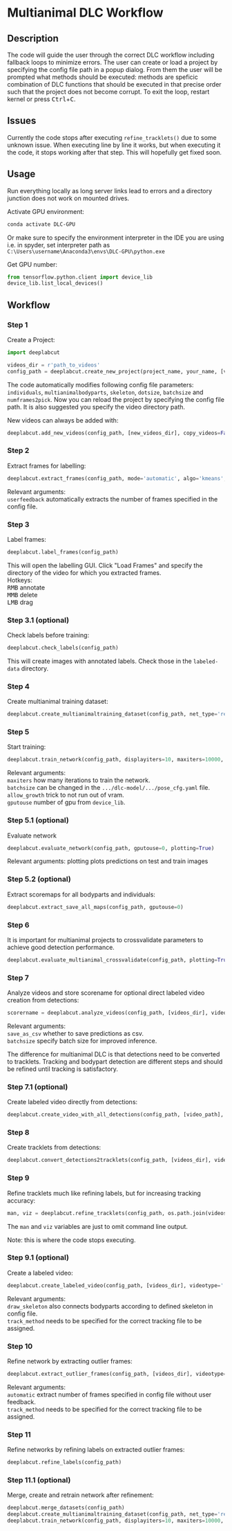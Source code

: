# Multianimal DLC Workflow

## Description

The code will guide the user through the correct DLC workflow including fallback loops to minimize errors. The user can create or load a project by specifying the config file path in a popup dialog. From them the user will be prompted what methods should be executed: methods are speficic combination of DLC functions that should be executed in that precise order such that the project does not become corrupt. To exit the loop, restart kernel or press <kbd>Ctrl</kbd>+<kbd>C</kbd>.

## Issues

Currently the code stops after executing ``refine_tracklets()`` due to some unknown issue. When executing line by line it works, but when executing it the code, it stops working after that step. This will hopefully get fixed soon.

## Usage

Run everything locally as long server links lead to errors and a directory junction does not work on mounted drives.

Activate GPU environment:
```bash
conda activate DLC-GPU
```
Or make sure to specify the environment interpreter in the IDE you are using i.e. in spyder, set interpreter path as `C:\Users\username\Anaconda3\envs\DLC-GPU\python.exe`

Get GPU number:
```python
from tensorflow.python.client import device_lib
device_lib.list_local_devices()
```

## Workflow

### Step 1

Create a Project:
```python
import deeplabcut

videos_dir = r'path_to_videos'
config_path = deeplabcut.create_new_project(project_name, your_name, [videos_dir], videotype='.mp4', copy_videos=False, multianimal=True)
```
The code automatically modifies following config file parameters: `individuals`, `multianimalbodyparts`, `skeleton`, `dotsize`, `batchsize` and `numframes2pick`. Now you can reload the project by specifying the config file path. It is also suggested you specify the video directory path.

New videos can always be added with:

```python
deeplabcut.add_new_videos(config_path, [new_videos_dir], copy_videos=False)
```

### Step 2

Extract frames for labelling:
```python
deeplabcut.extract_frames(config_path, mode='automatic', algo='kmeans', userfeedback=False)
```
Relevant arguments:\
`userfeedback` automatically extracts the number of frames specified in the config file.

### Step 3

Label frames:
```python
deeplabcut.label_frames(config_path)
```
This will open the labelling GUI. Click "Load Frames" and specify the directory of the video for which you extracted frames.\
Hotkeys:\
<kbd>RMB</kbd> annotate\
<kbd>MMB</kbd> delete\
<kbd>LMB</kbd> drag

### Step 3.1 (optional)

Check labels before training:
```python
deeplabcut.check_labels(config_path)
```
This will create images with annotated labels. Check those in the `labeled-data` directory.

### Step 4

Create multianimal training dataset:
```python
deeplabcut.create_multianimaltraining_dataset(config_path, net_type='resnet_50')
```

### Step 5

Start training:
```python
deeplabcut.train_network(config_path, displayiters=10, maxiters=10000, allow_growth=True, gputouse=0)
```
Relevant arguments:\
`maxiters` how many iterations to train the network.\
`batchsize` can be changed in the `.../dlc-model/.../pose_cfg.yaml` file.\
`allow_growth` trick to not run out of vram.\
`gputouse` number of gpu from `device_lib`.

### Step 5.1 (optional)

Evaluate network
```python
deeplabcut.evaluate_network(config_path, gputouse=0, plotting=True)
```
Relevant arguments:
plotting plots predictions on test and train images

### Step 5.2 (optional)

Extract scoremaps for all bodyparts and individuals:
```python
deeplabcut.extract_save_all_maps(config_path, gputouse=0)
```

### Step 6

It is important for multianimal projects to crossvalidate parameters to achieve good detection performance.
```python
deeplabcut.evaluate_multianimal_crossvalidate(config_path, plotting=True)
```

### Step 7

Analyze videos and store scorename for optional direct labeled video creation from detections:
```python
scorername = deeplabcut.analyze_videos(config_path, [videos_dir], videotype='.mp4', gputouse=0, batchsize=16, save_as_csv=False)
```
Relevant arguments:\
`save_as_csv` whether to save predictions as csv.\
`batchsize` specify batch size for improved inference.

The difference for multianimal DLC is that detections need to be converted to tracklets. Tracking and bodypart detection are different steps and should be refined until tracking is satisfactory.

### Step 7.1 (optional)

Create labeled video directly from detections:

```python
deeplabcut.create_video_with_all_detections(config_path, [video_path], DLCscorername=scorername)
```

### Step 8

Create tracklets from detections:

```python
deeplabcut.convert_detections2tracklets(config_path, [videos_dir], videotype='.mp4', track_method='box')
```

### Step 9

Refine tracklets much like refining labels, but for increasing tracking accuracy:

```python
man, viz = deeplabcut.refine_tracklets(config_path, os.path.join(videos_dir, glob.glob(videos_dir+'\*_bx.pickle')[0]), os.path.join(file_dialog('vfile')))
```

The `man` and `viz` variables are just to omit command line output.

Note: this is where the code stops executing.

### Step 9.1 (optional)

Create a labeled video:
```python
deeplabcut.create_labeled_video(config_path, [videos_dir], videotype='.mp4', draw_skeleton=True, track_method='box')
```
Relevant arguments:\
`draw_skeleton` also connects bodyparts according to defined skeleton in config file.\
`track_method` needs to be specified for the correct tracking file to be assigned.

### Step 10

Refine network by extracting outlier frames:
```python
deeplabcut.extract_outlier_frames(config_path, [videos_dir], videotype='.mp4', extractionalgorithm='kmeans', cluster_resizewidth=10, automatic=True, cluster_color=True, track_method='box')
```
Relevant arguments:\
`automatic` extract number of frames specified in config file without user feedback.\
`track_method` needs to be specified for the correct tracking file to be assigned.

### Step 11

Refine networks by refining labels on extracted outlier frames:
```python
deeplabcut.refine_labels(config_path)
```

### Step 11.1 (optional)

Merge, create and retrain network after refinement:
```python
deeplabcut.merge_datasets(config_path)
deeplabcut.create_multianimaltraining_dataset(config_path, net_type='resnet_50')
deeplabcut.train_network(config_path, displayiters=10, maxiters=10000, allow_growth=True, gputouse=0)
```
